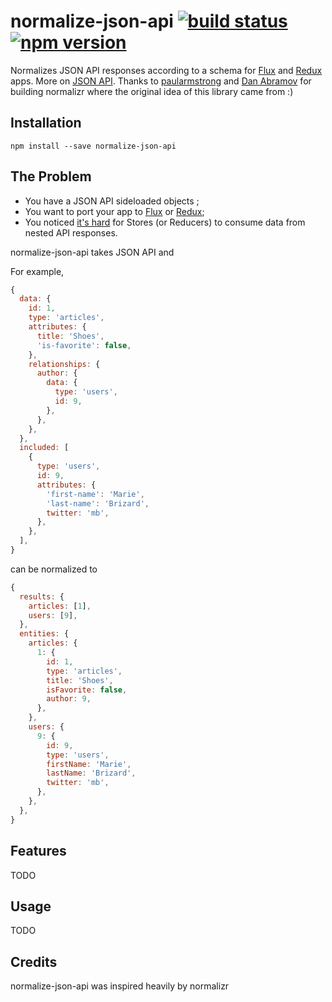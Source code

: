 # normalize-json-api [![build status](https://img.shields.io/travis/prenaudin/normalize-json-api/master.svg?style=flat-square)](https://travis-ci.org/paularmstrong/normalizr) [![npm version](https://img.shields.io/npm/v/normalizr.svg?style=flat-square)](https://www.npmjs.com/package/normalize-json-api)

Normalizes JSON API responses according to a schema for [Flux](https://facebook.github.io/flux) and [Redux](http://rackt.github.io/redux) apps.
More on [JSON API](http://jsonapi.org/).
Thanks to [paularmstrong](https://github.com/paularmstrong) and [Dan Abramov](http://github.com/gaearon)
for building normalizr where the original idea of this library came from :)

## Installation

```
npm install --save normalize-json-api
```

## The Problem

* You have a JSON API sideloaded objects ;  
* You want to port your app to [Flux](https://github.com/facebook/flux) or [Redux](http://rackt.github.io/redux);
* You noticed [it's hard](https://groups.google.com/forum/#!topic/reactjs/jbh50-GJxpg) for Stores (or Reducers) to consume data from nested API responses.

normalize-json-api takes JSON API and

For example,

```javascript
{
  data: {
    id: 1,
    type: 'articles',
    attributes: {
      title: 'Shoes',
      'is-favorite': false,
    },
    relationships: {
      author: {
        data: {
          type: 'users',
          id: 9,
        },
      },
    },
  },
  included: [
    {
      type: 'users',
      id: 9,
      attributes: {
        'first-name': 'Marie',
        'last-name': 'Brizard',
        twitter: 'mb',
      },
    },
  ],
}
```

can be normalized to

```javascript
{
  results: {
    articles: [1],
    users: [9],
  },
  entities: {
    articles: {
      1: {
        id: 1,
        type: 'articles',
        title: 'Shoes',
        isFavorite: false,
        author: 9,
      },
    },
    users: {
      9: {
        id: 9,
        type: 'users',
        firstName: 'Marie',
        lastName: 'Brizard',
        twitter: 'mb',
      },
    },
  },
}
```

## Features

TODO

## Usage

TODO

## Credits

normalize-json-api was inspired heavily by normalizr
